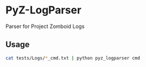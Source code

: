 # PyZ-LogParser
Parser for Project Zomboid Logs

## Usage

```bash
cat tests/Logs/*_cmd.txt | python pyz_logparser cmd
```